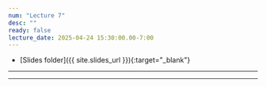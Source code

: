 ```yaml
---
num: "Lecture 7"
desc: ""
ready: false
lecture_date: 2025-04-24 15:30:00.00-7:00
---
```


* [Slides folder]({{ site.slides_url }}){:target="_blank"}

---

---
